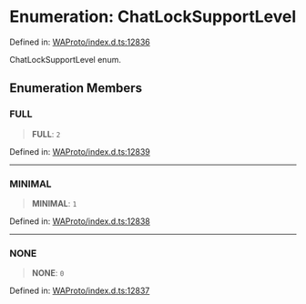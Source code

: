 # Enumeration: ChatLockSupportLevel

Defined in: [WAProto/index.d.ts:12836](https://github.com/Fokusdotid/bail/blob/dad8cbc7bd41e0c17126095b0fc017b92c3d85cf/WAProto/index.d.ts#L12836)

ChatLockSupportLevel enum.

## Enumeration Members

### FULL

> **FULL**: `2`

Defined in: [WAProto/index.d.ts:12839](https://github.com/Fokusdotid/bail/blob/dad8cbc7bd41e0c17126095b0fc017b92c3d85cf/WAProto/index.d.ts#L12839)

***

### MINIMAL

> **MINIMAL**: `1`

Defined in: [WAProto/index.d.ts:12838](https://github.com/Fokusdotid/bail/blob/dad8cbc7bd41e0c17126095b0fc017b92c3d85cf/WAProto/index.d.ts#L12838)

***

### NONE

> **NONE**: `0`

Defined in: [WAProto/index.d.ts:12837](https://github.com/Fokusdotid/bail/blob/dad8cbc7bd41e0c17126095b0fc017b92c3d85cf/WAProto/index.d.ts#L12837)
